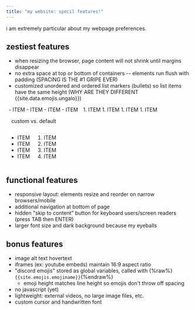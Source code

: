 ```yaml
---
title: "my website: specil features!"
---
```


i am extremely particular about my webpage preferences.

## zestiest features

- when resizing the browser, page content will not shrink until margins disappear
- no extra space at top or bottom of containers -- elements run flush with padding (SPACING IS THE #1 GRIPE EVER)
- customized unordered and ordered list markers (bullets) so list items have the same height (WHY ARE THEY DIFFERENT {{site.data.emojis.ungalo}})

<div class="flex flexcentered">
<div class="directory" style="display:flex; flex-shrink:0;"> <!-- if the contained divs are indented, they somehow turn into code blocks -->
<div markdown="1" style="padding:0 0.5em;">
  - ITEM
  - ITEM
  - ITEM
  - ITEM
</div>
<div markdown="1" style="padding:0 0.5em;">
  1. ITEM
  1. ITEM
  1. ITEM
  1. ITEM  
</div>
</div>
<p style="padding:0 1em;">custom vs. default</p>
<div class="directory" style="display:flex; flex-shrink:0;"> <!-- if the contained divs are indented, they somehow turn into code blocks -->
<div style="padding:0 0.5em;">
  <ul class="listdefault">
    <li>ITEM</li>
    <li>ITEM</li>
    <li>ITEM</li>
    <li>ITEM</li>
  </ul>
</div>
<div style="padding:0 0.5em;">
  <ol class="listdefault">
    <li>ITEM</li>
    <li>ITEM</li>
    <li>ITEM</li>
    <li>ITEM</li>
  </ol>
</div>
</div>
</div>

## functional features

- responsive layout: elements resize and reorder on narrow browsers/mobile
- additional navigation at bottom of page
- hidden "skip to content" button for keyboard users/screen readers (press TAB then ENTER)
- larger font size and dark background because my eyeballs

## bonus features

- image alt text hovertext
- iframes (ex: youtube embeds) maintain 16:9 aspect ratio
- "discord emojis" stored as global variables, called with {%raw%}`{{site.emojis.emojiname}}`{%endraw%}
  - emoji height matches line height so emojis don't throw off spacing
- no javascript (yet)
- lightweight: external videos, no large image files, etc.
- custom cursor and handwritten font
